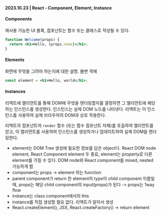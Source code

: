 #### 2023.10.23 | React - Component, Element, Instance

#### Components

재사용 가능한 UI 블록, 컴포넌트는 함수 또는 클래스로 작성될 수 있다.

````jsx
function Welcome(props) {
  return <h1>Hello, {props.name}</h1>;
}
````

#### Elements

화면에 무엇을 그려야 하는지에 대한 설명. 불변 객체

````jsx
const element = <h1>Hello, world</h1>;
````

#### Instances

리액트에 엘리먼트를 통해 DOM에 무엇을 렌더링할지를 결정하면 그 엘리먼트에 해당하는 인스턴스를 생성한다. 인스턴스는 실제 DOM 노드를 나타낸다. 리액트는 이 인스턴스를 사용하여 실제 브라우저의 DOM과 상호 작용한다.

리액트의 컴포넌트의 `render` 함수 (또는 함수 컴포넌트 자체)를 호출하여 엘리먼트를 얻고, 이 엘리먼트를 사용하여 인스턴스를 생성하거나 업데이트하여 실제 DOM을 렌더링한다. 

- element는 DOM Tree 생성에 필요한 정보를 담은 object다. React DOM node element, React Component element 두 종료, element는 property로 다른 element를 가질 수 있다. DOM node와 React component를 mixed, nested 가능하게 함
- component는 props -> element 하는 function
- parent component가 return 한 element의 type이 child component 이름일 때, props는 해당 child component의 input(props)가 된다 -> props는 1way flow
- instance는 class component에서의 this
- instance를 직접 생성할 필요 없다. 리액트가 알아서 생성
- React.createElement(), JSX, React.createFactory() -> return element